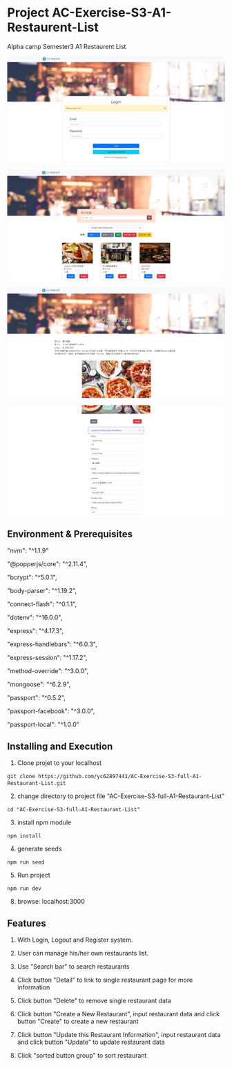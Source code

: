 # Project AC-Exercise-S3-A1-Restaurent-List
Alpha camp Semester3 A1 Restaurent List

![alt text](https://github.com/yc62897441/AC-Exercise-S3-full-A1-Restaurant-List/blob/main/images/sample001.jpg?raw=true)

![alt text](https://github.com/yc62897441/AC-Exercise-S3-full-A1-Restaurant-List/blob/main/images/sample002.jpg?raw=true)

![alt text](https://github.com/yc62897441/AC-Exercise-S3-full-A1-Restaurant-List/blob/main/images/sample003.jpg?raw=true)

![alt text](https://github.com/yc62897441/AC-Exercise-S3-full-A1-Restaurant-List/blob/main/images/sample004.jpg?raw=true)

## Environment & Prerequisites

"nvm": "^1.1.9"

"@popperjs/core": "^2.11.4",

"bcrypt": "^5.0.1",

"body-parser": "^1.19.2",

"connect-flash": "^0.1.1",

"dotenv": "^16.0.0",

"express": "^4.17.3",

"express-handlebars": "^6.0.3",

"express-session": "^1.17.2",

"method-override": "^3.0.0",

"mongoose": "^6.2.9",

"passport": "^0.5.2",

"passport-facebook": "^3.0.0",

"passport-local": "^1.0.0"

## Installing and Execution
1. Clone projet to your localhost
```
git clone https://github.com/yc62897441/AC-Exercise-S3-full-A1-Restaurant-List.git
```

2. change directory to project file "AC-Exercise-S3-full-A1-Restaurant-List"
```
cd "AC-Exercise-S3-full-A1-Restaurant-List"
```

3. install npm module
```
npm install
```

4. generate seeds 
```
npm run seed
```

5. Run project
```
npm run dev
```

8. browse: localhost:3000


## Features
1. With Login, Logout and Register system.

2. User can manage his/her own restaurants list.

3. Use "Search bar" to search restaurants

4. Click button "Detail" to link to single restaurant page for more information

5. Click button "Delete" to remove single restaurant data

6. Click button "Create a New Restaurant", input restaurant data and click button "Create" to create a new restaurant

7. Click button "Update this Restaurant Information", input restaurant data and click button "Update" to update restaurant data

8. Click "sorted button group" to sort restaurant